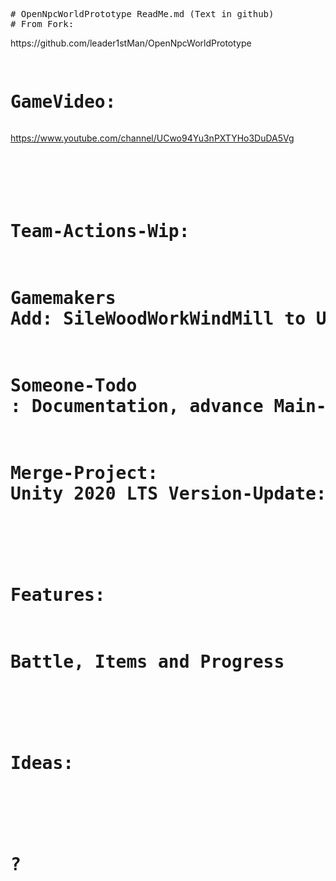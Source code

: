 <pre>
# OpenNpcWorldPrototype ReadMe.md (Text in github)
# From Fork: </pre>https://github.com/leader1stMan/OpenNpcWorldPrototype<pre>
# GameVideo: </pre>https://www.youtube.com/channel/UCwo94Yu3nPXTYHo3DuDA5Vg<pre>
#
# Team-Actions-Wip:
#   Gamemakers Add: SileWoodWorkWindMill to Unity with a AnimationController
#   Someone-Todo  : Documentation, advance Main-Scene and Menu-Structure
#   Merge-Project:  Unity 2020 LTS Version-Update: ?  Main-Scene-Tested: ?
#
# Features:
#   Battle, Items and Progress
#
# Ideas:
#
# ?
</pre>

